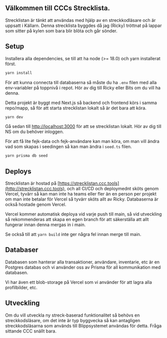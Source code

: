## Välkommen till CCCs Strecklista.
Strecklistan är tänkt att användas med hjälp av en streckkodläsare och är uppsatt i Källarn. Denna strecklista byggdes då jag (Ricky) tröttnat på lappar som sitter på kylen som bara blir blöta och går sönder.


## Setup
Installera alla dependencies, se till att ha node (>= 18.0) och yarn installerat först.

```bash
yarn install
```

För att kunna connecta till databaserna så måste du ha `.env` filen med alla env-variabler på toppnivå i repot. Hör av dig till Ricky eller Bits om du vill ha denna.

Detta projekt är byggt med Next.js så backend och frontend körs i samma repo/mapp, så för att starta strecklistan lokalt så är det bara att köra.

```bash
yarn dev
```

Gå sedan till [http://localhost:3000](http://localhost:3000) för att se strecklistan lokalt. Hör av dig till NS om du behöver inloggen.

För att få lite fejk-data och fejk-användare kan man köra, om man vill ändra vad som skapas i seedingen så kan man ändra i `seed.ts` filen.

```bash
yarn prisma db seed
```

## Deploys

Strecklistan är hostad på [https://strecklistan.ccc.tools](http://strecklistan.ccc.tools), och all CI/CD och deploymednt sköts genom Vercel, tyvärr så kan man inte ha teams eller fler än en person per projekt om man inte betalar för Vercel så tyvärr sköts allt av Ricky. Databaserna är också hostade genom Vercel.


Vercel kommer automatisk deploya vid varje push till main, så vid utveckling så rekommenderas att skapa en egen branch för att säkerställa att allt fungerar innan denna mergas in i main.

Se också till att `yarn build` inte ger några fel innan merge till main.

## Databaser
Databasen som hanterar alla transaktioner, användare, inventarie, etc är en Postgres databas och vi använder oss av Prisma för all kommunikation med databasen.

Vi har även ett blob-storage på Vercel som vi använder för att lagra alla profilbilder, etc.

## Utveckling
Om du vill utveckla ny streck-baserad funktionalitet så behövs en streckkodsläsare, om det inte är typ byggvecka så kan antagligen streckkodsläsarna som används till Blippsystemet användas för detta. Fråga sittande CCC snällt bara.

